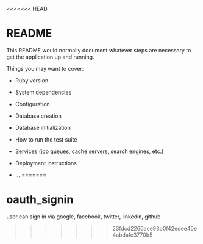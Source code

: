 <<<<<<< HEAD
# README

This README would normally document whatever steps are necessary to get the
application up and running.

Things you may want to cover:

* Ruby version

* System dependencies

* Configuration

* Database creation

* Database initialization

* How to run the test suite

* Services (job queues, cache servers, search engines, etc.)

* Deployment instructions

* ...
=======
# oauth_signin
user can sign in via google, facebook, twitter, linkedin, github
>>>>>>> 23fdcd2260ace93b0f42edee40e4abdafe3770b5
